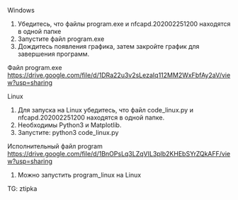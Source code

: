 Windows
1. Убедитесь, что файлы program.exe и nfcapd.202002251200 находятся в одной папке
2. Запустите файл program.exe
3. Дождитесь появления графика, затем закройте график для завершения программ.

Файл program.exe https://drive.google.com/file/d/1DRa22u3v2sLezaIq112MM2WxFbfAy2aV/view?usp=sharing

Linux
1. Для запуска на Linux убедитесь, что файл code_linux.py и nfcapd.202002251200 находятся в одной папке.
2. Необходимы Python3 и Matplotlib.
3. Запустите: python3 code_linux.py

Исполнительный файл program https://drive.google.com/file/d/1BnOPsLq3LZqVIL3plb2KHEbSYrZQkAFF/view?usp=sharing
1. Можно запустить program_linux на Linux

TG: ztipka
